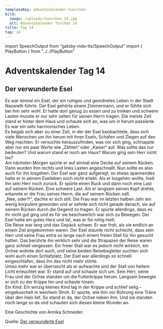 ```yaml
---
templateKey: adventskalender-tuerchen
bild:
  image: /uploads/tuerchen_14.jpg
  alt: Adventskalender Türchen 14
title: Tag 14
tag: 14
---
```


import SpeechOutput from "gatsby-mdx-tts/SpeechOutput"
import { PlayButton } from "../../PlayButton"

<SpeechOutput id="adventskalender-tag-14" customPlayButton={PlayButton}>

# Adventskalender Tag 14

## Der verwunderte Esel

Es war einmal ein Esel, der ein ruhiges und geordnetes Leben in der Stadt Nazareth führte. Der Esel gehörte einem Zimmermann, und er fühlte sich bei ihm sehr wohl. Er hatte dort genug zu essen und zu trinken und schwere Lasten musste er nur sehr selten für seinen Herrn tragen. Die meiste Zeit stand er hinter dem Haus und schaute sich an, was um in herum passierte. Es war ein sehr harmonisches Leben.  
Es begab sich aber zu einer Zeit, in der der Esel beobachtete, dass sich viele Menschen um ihn herum mit ihren Eseln, Schafen und Ziegen auf den Weg machten. Er versuchte herauszufinden, was vor sich ging, schnappte aber nur ein paar Worte wie „Zählen“ oder „Kaiser“ auf. Was sollte das nur bedeuten? Und warum stand er noch am Haus? Warum ging sein Herr nicht los?  
Am nächsten Morgen spürte er auf einmal eine Decke auf seinem Rücken. Dann wurden ihm rechts und links Lasten angeschnallt. Nun sollte es also auch für ihn losgehen. Der Esel war ganz aufgeregt, so etwas spannendes hatte er in seinem Eselleben noch nicht erlebt. Als er losgehen wollte, hielt ihn sein Herr noch zurück. Er spürte einen Ruck und dann noch eine Last auf seinem Rücken. Eine schwere Last. Als er langsam seinen Kopf drehte, erkannte er die Frau seines Herrn, die auf seinem Rücken saß.  
„Nee, oder?!“, dachte er sich still. Die Frau war im letzten halben Jahr ein wenig korpulent geworden und er sehnte sich nicht gerade danach, sie auf seinem Rücken durch die Gegend zu tragen. Er spürte allerdings, dass es ihr nicht gut ging und es für sie beschwerlich war sich zu Bewegen. Der Esel hatte ein gutes Herz und tat, was er für nötig hielt.  
Die Reise war lang und das Gepäck schwer. Er war froh, als sie endlich an einem Ziel angekommen waren. Der Esel staunte nicht schlecht, dass sein Herr und seine Frau extra so lange nach einem freien Stall für ihn gesucht hatten. Das berührte ihn wirklich sehr und die Strapazen der Reise waren ganz schnell vergessen. Ein freier Stall war es jedoch nicht wirklich, ein Ochse wohnte dort auch, und seine beiden Reisebegleiter suchten sich wohl auch einen Schlafplatz. Der Esel war allerdings so schnell eingeschlafen, dass ihn das nicht mehr störte.  
Umso mehr war er überrascht als er aufwachte und der Stall von hellem Licht erleuchtet war. Er stand auf und schaute sich um. Sein Herr, seine Frau und der Ochse standen um die Futterkrippe herum. Langsam bewegte er sich zu der Krippe hin und schaute hinein.  
Ein Kind. Ein winzig kleines Kind lag in der Krippe und schlief selig – eingekuschelt in weichem Stroh. Er spürte, wie ihm vor Rührung eine Träne über den Hals lief. So stand er da, der Ochse neben ihm. Und sie standen noch lange so da und schauten sich dieses kleine Wunder an.

Eine Geschichte von Annika Schneider.

Quelle: [Der verwunderte Esel](https://mal-alt-werden.de/der-verwunderte-esel-eine-kurze-weihnachtsgeschichte/)

</SpeechOutput>

